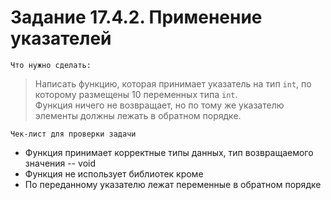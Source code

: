 # Задание 17.4.2. Применение указателей

`Что нужно сделать:`
> Написать функцию, которая принимает указатель на тип `int`, по которому размещены 10 переменных типа `int`. <br>
Функция ничего не возвращает, но по тому же указателю элементы должны лежать в обратном порядке.

`Чек-лист для проверки задачи`

* Функция принимает корректные типы данных, тип возвращаемого значения --  void
* Функция не использует библиотек кроме <iostream>
* По переданному указателю лежат переменные в обратном порядке
 